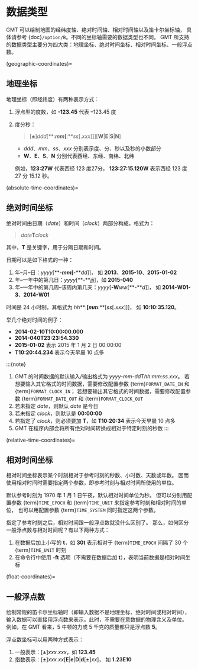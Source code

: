 # 数据类型

GMT 可以绘制地图的经纬度轴、绝对时间轴、相对时间轴以及笛卡尔坐标轴，
具体请参考 {doc}`/option/B`。不同的坐标轴需要的数据类型也不同。
GMT 所支持的数据类型主要分为四大类：地理坐标、绝对时间坐标、相对时间坐标、一般浮点数。

(geographic-coordinates)=

## 地理坐标

地理坐标（即经纬度）有两种表示方式：

1. 浮点型的度数，如 **-123.45** 代表 –123.45 度

2. 度分秒：

   > \[**±**\]*ddd*\[**:***mm*\[**:***ss*\[.*xxx*\]\]\]\[**W**|**E**|**S**|**N**\]

   - *ddd*、*mm*、*ss*、*xxx* 分别表示度、分、秒以及秒的小数部分
   - **W**、**E**、**S**、**N** 分别代表西经、东经、南纬、北纬

   例如，**123:27W** 代表西经 123 度27分，
   **123:27:15.120W** 表示西经 123 度 27 分 15.12 秒。

(absolute-time-coordinates)=

## 绝对时间坐标

绝对时间由日期（*date*）和时间（*clock*）两部分构成，格式为：

> *date***T***clock*

其中，**T** 是关键字，用于分隔日期和时间。

日期可以是如下格式的一种：

1. 年–月–日：*yyyy*\[**-***mm*\[**-***dd*\]\]，
   如 **2013**、**2015-10**、**2015-01-02**
2. 年–一年中的第几日：*yyyy*\[**-***jjj*\]，如 **2015-040**
3. 年–一年中的第几周–该周内第几天：*yyyy*\[**-W***ww*\[**-***d*\]\]，
   如 **2014-W01-3**、**2014-W01**

时间是 24 小时制，其格式为 *hh***:**\[*mm***:**\[*ss*\[.*xxx*\]\]\]，
如 **10:10:35.120**。

举几个绝对时间的例子：

- **2014-02-10T10:00:00.000**
- **2014-040T23:23:54.330**
- **2015-01-02** 表示 2015 年 1 月 2 日 00:00:00
- **T10:20:44.234** 表示今天早晨 10 点多

:::{note}
1. GMT 的时间数据的默认输入/输出格式为 *yyyy-mm-dd*T*hh:mm:ss.xxx*。
   若想要输入其它格式的时间数据，需要修改配置参数 {term}`FORMAT_DATE_IN`
   和 {term}`FORMAT_CLOCK_IN`；
   若想要输出其它格式的时间数据，需要修改配置参数 {term}`FORMAT_DATE_OUT`
   和 {term}`FORMAT_CLOCK_OUT`
2. 若未指定 *date*，则默认 *date* 是今日
3. 若未指定 *clock*，则默认是 **00:00:00**
4. 若指定了 *clock*，则必须要加 **T**，如 **T10:20:34** 表示今天早晨 10 点多
5. GMT 在程序内部会将所有绝对时间转换成相对于特定时刻的秒数
:::

(relative-time-coordinates)=

## 相对时间坐标

相对时间坐标表示某个时刻相对于参考时刻的秒数、小时数、天数或年数。
因而使用相对时间时需要指定两个参数，即参考时刻与相对时间所使用的单位。

默认参考时刻为 1970 年 1 月 1 日午夜，默认相对时间单位为秒。
但可以分别用配置参数 {term}`TIME_EPOCH` 和 {term}`TIME_UNIT` 来指定参考时刻和相对时间的单位，
也可以用配置参数 {term}`TIME_SYSTEM` 同时指定这两个参数。

指定了参考时刻之后，相对时间跟一般浮点数就没什么区别了。
那么，如何区分一般浮点数与相对时间呢？有以下两种方式：

1. 在数据后加上小写的 **t**，如 **30t** 表示相对于 {term}`TIME_EPOCH` 间隔了 30 个
   {term}`TIME_UNIT` 时刻
2. 在命令行中使用 **-ft** 选项（不需要在数据后加 **t**），表明当前数据是相对时间坐标

(float-coordinates)=

## 一般浮点数

绘制常规的笛卡尔坐标轴时（即输入数据不是地理坐标、绝对时间或相对时间），
输入数据可以直接用浮点数来表示。此时，不需要在意数据的物理含义及单位。
例如，在 GMT 看来，5 牛顿的力或 5 千克的质量都只是浮点数 **5**。

浮点数坐标可以用两种方式表示：

1. 一般表示：\[**±**\]*xxx.xxx*，如 **123.45**
2. 指数表示：\[**±**\]*xxx.xx*\[**E**|**e**|**D**|**d**\[**±**\]*xx*\]，
   如 **1.23E10**
